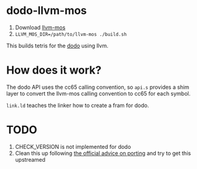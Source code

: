# dodo-llvm-mos

1. Download [llvm-mos](https://github.com/llvm-mos/llvm-mos-sdk#download)
1. `LLVM_MOS_DIR=/path/to/llvm-mos ./build.sh`

This builds tetris for the [dodo](https://github.com/peternoyes/dodo) using llvm.

# How does it work?

The dodo API uses the cc65 calling convention, so `api.s` provides a shim layer to convert the llvm-mos calling convention to cc65 for each symbol.

`link.ld` teaches the linker how to create a fram for dodo.
# TODO

1. CHECK_VERSION is not implemented for dodo
1. Clean this up following [the official advice on porting](https://llvm-mos.org/wiki/Porting) and try to get this upstreamed